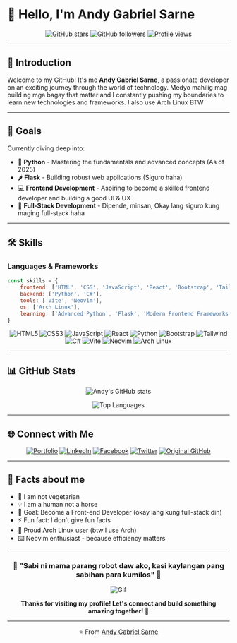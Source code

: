 # 👋 Hello, I'm Andy Gabriel Sarne

<div align="center">
  
[![GitHub stars](https://img.shields.io/github/stars/arc-andy-dev?style=social)](https://github.com/arc-andy-dev)
[![GitHub followers](https://img.shields.io/github/followers/arc-andy-dev?style=social)](https://github.com/arc-andy-dev)
[![Profile views](https://komarev.com/ghpvc/?username=arc-andy-dev&color=brightgreen&style=flat-square)](https://github.com/arc-andy-dev)

</div>

---

## 🚀 Introduction

Welcome to my GitHub! It's me **Andy Gabriel Sarne**, a passionate developer on an exciting journey through the world of technology. Medyo mahilig mag build ng mga bagay that matter and I constantly pushing my boundaries to learn new technologies and frameworks. I also use Arch Linux BTW

---

## 🎯 Goals

Currently diving deep into:
- 🐍 **Python** - Mastering the fundamentals and advanced concepts (As of 2025)
- 🌶️ **Flask** - Building robust web applications (Siguro haha)
- 💻 **Frontend Development** - Aspiring to become a skilled frontend developer and building a good UI & UX
- 🔄 **Full-Stack Development** - Dipende, minsan, Okay lang siguro kung maging full-stack haha

---

## 🛠️ Skills

### Languages & Frameworks
```javascript
const skills = {
    frontend: ['HTML', 'CSS', 'JavaScript', 'React', 'Bootstrap', 'Tailwindcss'],
    backend: ['Python', 'C#'],
    tools: ['Vite', 'Neovim'],
    os: ['Arch Linux'],
    learning: ['Advanced Python', 'Flask', 'Modern Frontend Frameworks']
}
```

<div align="center">

![HTML5](https://img.shields.io/badge/HTML5-E34F26?style=for-the-badge&logo=html5&logoColor=white)
![CSS3](https://img.shields.io/badge/CSS3-1572B6?style=for-the-badge&logo=css3&logoColor=white)
![JavaScript](https://img.shields.io/badge/JavaScript-F7DF1E?style=for-the-badge&logo=javascript&logoColor=black)
![React](https://img.shields.io/badge/React-20232A?style=for-the-badge&logo=react&logoColor=61DAFB)
![Python](https://img.shields.io/badge/Python-3776AB?style=for-the-badge&logo=python&logoColor=white)
![Bootstrap](https://img.shields.io/badge/Bootstrap-563D7C?style=for-the-badge&logo=bootstrap&logoColor=white)
![Tailwind](https://img.shields.io/badge/Tailwind_CSS-38B2AC?style=for-the-badge&logo=tailwind-css&logoColor=white)
![C#](https://img.shields.io/badge/C%23-239120?style=for-the-badge&logo=c-sharp&logoColor=white)
![Vite](https://img.shields.io/badge/Vite-646CFF?style=for-the-badge&logo=vite&logoColor=white)
![Neovim](https://img.shields.io/badge/NeoVim-%2357A143.svg?&style=for-the-badge&logo=neovim&logoColor=white)
![Arch Linux](https://img.shields.io/badge/Arch_Linux-1793D1?style=for-the-badge&logo=arch-linux&logoColor=white)

</div>

---

## 📊 GitHub Stats

<div align="center">

![Andy's GitHub stats](https://github-readme-stats.vercel.app/api?username=arc-andy-dev&show_icons=true&theme=radical&count_private=true)

![Top Languages](https://github-readme-stats.vercel.app/api/top-langs/?username=arc-andy-dev&layout=compact&theme=radical)

</div>

---

## 🌐 Connect with Me

<div align="center">

[![Portfolio](https://img.shields.io/badge/Portfolio-000000?style=for-the-badge&logo=portfolio&logoColor=white)](https://portfolio-v2-ecru-phi.vercel.app)
[![LinkedIn](https://img.shields.io/badge/LinkedIn-0077B5?style=for-the-badge&logo=linkedin&logoColor=white)](https://linkedin.com/in/andy-sarne)
[![Facebook](https://img.shields.io/badge/Facebook-1877F2?style=for-the-badge&logo=facebook&logoColor=white)](https://www.facebook.com/sarneandy636)
[![Twitter](https://img.shields.io/badge/Twitter-1DA1F2?style=for-the-badge&logo=twitter&logoColor=white)](https://x.com/auvrry)
[![Original GitHub](https://img.shields.io/badge/Original_GitHub-100000?style=for-the-badge&logo=github&logoColor=white)](https://github.com/Auvryy)

</div>

---

## 🎨 Facts about me

- 🌱 I am not vegetarian
- 💡 I am a human not a horse
- 🎯 Goal: Become a Front-end Developer (okay lang kung full-stack din)
- ⚡ Fun fact: I don't give fun facts
- 🐧 Proud Arch Linux user (btw I use Arch)
- ⌨️ Neovim enthusiast - because efficiency matters

---

<div align="center">

### 💫 "Sabi ni mama parang robot daw ako, kasi kaylangan pang sabihan para kumilos" 💫

![Gif](https://media3.giphy.com/media/v1.Y2lkPTc5MGI3NjExeGFrdHB5a2gzY2xxMjMxN3h6cHM3ajljaG94MWFvamhkeGFmdmd1ZiZlcD12MV9pbnRlcm5hbF9naWZfYnlfaWQmY3Q9Zw/Hw0wIr1YL75VC/giphy.gif)

**Thanks for visiting my profile! Let's connect and build something amazing together! 🚀**

</div>

---

<div align="center">

⭐️ From [Andy Gabriel Sarne](https://github.com/arc-andy-dev)

</div>
